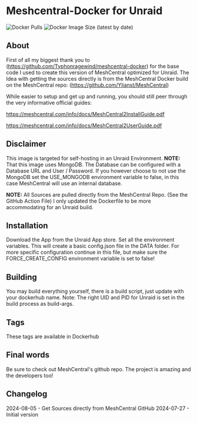 # Meshcentral-Docker for Unraid
![Docker Pulls](https://img.shields.io/docker/pulls/richy1989/meshcentral?style=flat-square)
![Docker Image Size (latest by date)](https://img.shields.io/docker/image-size/richy1989/meshcentral?style=flat-square)

## About
First of all my biggest thank you to (https://github.com/Typhonragewind/meshcentral-docker) for the base code I used to create this version of MeshCentral optimized for Unraid.
The Idea with getting the sources directly is from the MeshCentral Docker build on the MeshCentral repo: (https://github.com/Ylianst/MeshCentral)

While easier to setup and get up and running, you should still peer through the very informative official guides:

https://meshcentral.com/info/docs/MeshCentral2InstallGuide.pdf

https://meshcentral.com/info/docs/MeshCentral2UserGuide.pdf

## Disclaimer
This image is targeted for self-hosting in an Unraid Environment.
**NOTE:** That this image uses MongoDB. The Database can be configured with a Database URL and User / Password. 
If you however choose to not use the MongoDB set the USE_MONGODB environment variable to false, in this case MeshCentral will use an internal database. 

**NOTE:** All Sources are pulled directly from the MeshCentral Repo. (See the GitHub Action File)
I only updated the Dockerfile to be more accommodating for an Unraid build.

## Installation
Download the App from the Unraid App store. Set all the environment variables.
This will create a basic config.json file in the DATA folder. For more specific configuration continue in this file, but make sure the FORCE_CREATE_CONFIG environment variable is set to false!

## Building
You may build everything yourself, there is a build script, just update with your dockerhub name. 
Note: The right UID and PID for Unraid is set in the build process as build-args.

## Tags
These tags are available in Dockerhub

## Final words
Be sure to check out MeshCentral's github repo. The project is amazing and the developers too!

## Changelog
2024-08-05 - Get Sources directly from MeshCentral GitHub
2024-07-27 - Initial version
